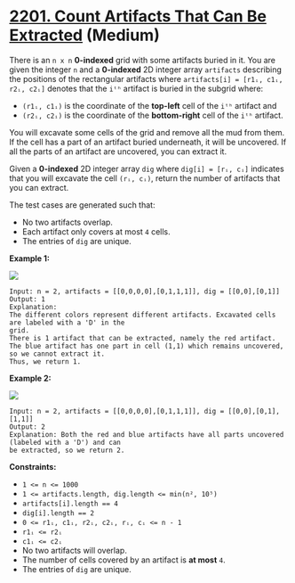 # [2201. Count Artifacts That Can Be Extracted][link] (Medium)

[link]: https://leetcode.com/problems/count-artifacts-that-can-be-extracted/

There is an `n x n` **0-indexed** grid with some artifacts buried in it. You are given the integer
`n` and a **0-indexed** 2D integer array `artifacts` describing the positions of the rectangular
artifacts where `artifacts[i] = [r1ᵢ, c1ᵢ, r2ᵢ, c2ᵢ]` denotes that the `iᵗʰ` artifact is buried in
the subgrid where:

- `(r1ᵢ, c1ᵢ)` is the coordinate of the **top-left** cell of the `iᵗʰ` artifact and
- `(r2ᵢ, c2ᵢ)` is the coordinate of the **bottom-right** cell of the `iᵗʰ` artifact.

You will excavate some cells of the grid and remove all the mud from them. If the cell has a part of
an artifact buried underneath, it will be uncovered. If all the parts of an artifact are uncovered,
you can extract it.

Given a **0-indexed** 2D integer array `dig` where `dig[i] = [rᵢ, cᵢ]` indicates that you will
excavate the cell `(rᵢ, cᵢ)`, return the number of artifacts that you can extract.

The test cases are generated such that:

- No two artifacts overlap.
- Each artifact only covers at most `4` cells.
- The entries of `dig` are unique.

**Example 1:**

![](https://assets.leetcode.com/uploads/2019/09/16/untitled-diagram.jpg)

```
Input: n = 2, artifacts = [[0,0,0,0],[0,1,1,1]], dig = [[0,0],[0,1]]
Output: 1
Explanation:
The different colors represent different artifacts. Excavated cells are labeled with a 'D' in the
grid.
There is 1 artifact that can be extracted, namely the red artifact.
The blue artifact has one part in cell (1,1) which remains uncovered, so we cannot extract it.
Thus, we return 1.
```

**Example 2:**

![](https://assets.leetcode.com/uploads/2019/09/16/untitled-diagram-1.jpg)

```
Input: n = 2, artifacts = [[0,0,0,0],[0,1,1,1]], dig = [[0,0],[0,1],[1,1]]
Output: 2
Explanation: Both the red and blue artifacts have all parts uncovered (labeled with a 'D') and can
be extracted, so we return 2.
```

**Constraints:**

- `1 <= n <= 1000`
- `1 <= artifacts.length, dig.length <= min(n², 10⁵)`
- `artifacts[i].length == 4`
- `dig[i].length == 2`
- `0 <= r1ᵢ, c1ᵢ, r2ᵢ, c2ᵢ, rᵢ, cᵢ <= n - 1`
- `r1ᵢ <= r2ᵢ`
- `c1ᵢ <= c2ᵢ`
- No two artifacts will overlap.
- The number of cells covered by an artifact is **at most** `4`.
- The entries of `dig` are unique.
